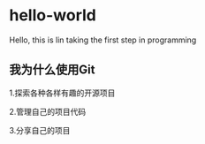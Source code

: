 # hello-world
Hello, this is lin taking the first step in programming
## 我为什么使用Git
1.探索各种各样有趣的开源项目

2.管理自己的项目代码

3.分享自己的项目
